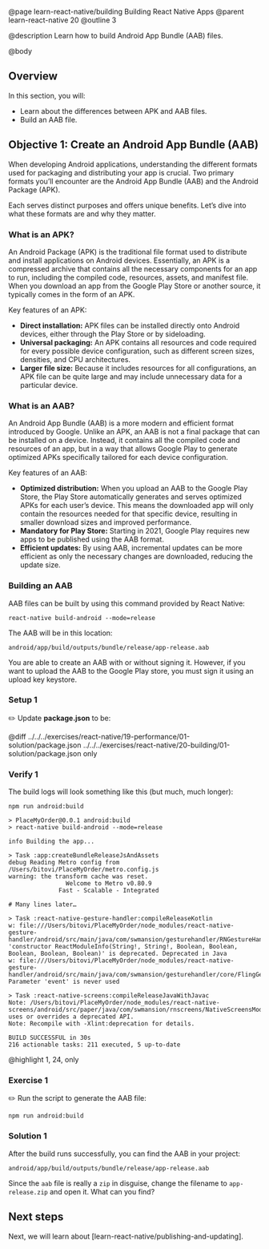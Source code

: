 @page learn-react-native/building Building React Native Apps
@parent learn-react-native 20
@outline 3

@description Learn how to build Android App Bundle (AAB) files.

@body

## Overview

In this section, you will:

- Learn about the differences between APK and AAB files.
- Build an AAB file.

## Objective 1: Create an Android App Bundle (AAB)

When developing Android applications, understanding the different formats used for packaging and distributing your app is crucial.
Two primary formats you’ll encounter are the Android App Bundle (AAB) and the Android Package (APK).

Each serves distinct purposes and offers unique benefits.
Let’s dive into what these formats are and why they matter.

### What is an APK?

An Android Package (APK) is the traditional file format used to distribute and install applications on Android devices.
Essentially, an APK is a compressed archive that contains all the necessary components for an app to run, including the compiled code, resources, assets, and manifest file.
When you download an app from the Google Play Store or another source, it typically comes in the form of an APK.

Key features of an APK:

- **Direct installation:** APK files can be installed directly onto Android devices, either through the Play Store or by sideloading.
- **Universal packaging:** An APK contains all resources and code required for every possible device configuration, such as different screen sizes, densities, and CPU architectures.
- **Larger file size:** Because it includes resources for all configurations, an APK file can be quite large and may include unnecessary data for a particular device.

### What is an AAB?

An Android App Bundle (AAB) is a more modern and efficient format introduced by Google.
Unlike an APK, an AAB is not a final package that can be installed on a device.
Instead, it contains all the compiled code and resources of an app, but in a way that allows Google Play to generate optimized APKs specifically tailored for each device configuration.

Key features of an AAB:

- **Optimized distribution:** When you upload an AAB to the Google Play Store, the Play Store automatically generates and serves optimized APKs for each user’s device. This means the downloaded app will only contain the resources needed for that specific device, resulting in smaller download sizes and improved performance.
- **Mandatory for Play Store:** Starting in 2021, Google Play requires new apps to be published using the AAB format.
- **Efficient updates:** By using AAB, incremental updates can be more efficient as only the necessary changes are downloaded, reducing the update size.

### Building an AAB

AAB files can be built by using this command provided by React Native:

```shell
react-native build-android --mode=release
```

The AAB will be in this location:

```
android/app/build/outputs/bundle/release/app-release.aab
```

You are able to create an AAB with or without signing it. However, if you want to upload the AAB to the Google Play store, you must sign it using an upload key keystore.

### Setup 1

✏️ Update **package.json** to be:

@diff ../../../exercises/react-native/19-performance/01-solution/package.json ../../../exercises/react-native/20-building/01-solution/package.json only

### Verify 1

The build logs will look something like this (but much, much longer):

```
npm run android:build

> PlaceMyOrder@0.0.1 android:build
> react-native build-android --mode=release

info Building the app...

> Task :app:createBundleReleaseJsAndAssets
debug Reading Metro config from /Users/bitovi/PlaceMyOrder/metro.config.js
warning: the transform cache was reset.
                Welcome to Metro v0.80.9
              Fast - Scalable - Integrated

# Many lines later…

> Task :react-native-gesture-handler:compileReleaseKotlin
w: file:///Users/bitovi/PlaceMyOrder/node_modules/react-native-gesture-handler/android/src/main/java/com/swmansion/gesturehandler/RNGestureHandlerPackage.kt:69:42 'constructor ReactModuleInfo(String!, String!, Boolean, Boolean, Boolean, Boolean, Boolean)' is deprecated. Deprecated in Java
w: file:///Users/bitovi/PlaceMyOrder/node_modules/react-native-gesture-handler/android/src/main/java/com/swmansion/gesturehandler/core/FlingGestureHandler.kt:25:26 Parameter 'event' is never used

> Task :react-native-screens:compileReleaseJavaWithJavac
Note: /Users/bitovi/PlaceMyOrder/node_modules/react-native-screens/android/src/paper/java/com/swmansion/rnscreens/NativeScreensModuleSpec.java uses or overrides a deprecated API.
Note: Recompile with -Xlint:deprecation for details.

BUILD SUCCESSFUL in 30s
216 actionable tasks: 211 executed, 5 up-to-date
```

@highlight 1, 24, only

### Exercise 1

✏️ Run the script to generate the AAB file:

```shell
npm run android:build
```

### Solution 1

After the build runs successfully, you can find the AAB in your project:

```
android/app/build/outputs/bundle/release/app-release.aab
```

Since the `aab` file is really a `zip` in disguise, change the filename to `app-release.zip` and open it.
What can you find?

## Next steps

Next, we will learn about [learn-react-native/publishing-and-updating].
